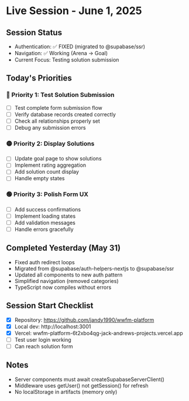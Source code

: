 # Live Session - June 1, 2025

## Session Status
- Authentication: ✅ FIXED (migrated to @supabase/ssr)
- Navigation: ✅ Working (Arena → Goal)
- Current Focus: Testing solution submission

## Today's Priorities

### 🔴 Priority 1: Test Solution Submission
- [ ] Test complete form submission flow
- [ ] Verify database records created correctly
- [ ] Check all relationships properly set
- [ ] Debug any submission errors

### 🟡 Priority 2: Display Solutions
- [ ] Update goal page to show solutions
- [ ] Implement rating aggregation
- [ ] Add solution count display
- [ ] Handle empty states

### 🟢 Priority 3: Polish Form UX
- [ ] Add success confirmations
- [ ] Implement loading states
- [ ] Add validation messages
- [ ] Handle errors gracefully

## Completed Yesterday (May 31)
- Fixed auth redirect loops
- Migrated from @supabase/auth-helpers-nextjs to @supabase/ssr
- Updated all components to new auth pattern
- Simplified navigation (removed categories)
- TypeScript now compiles without errors

## Session Start Checklist
- [x] Repository: https://github.com/jandy1990/wwfm-platform
- [x] Local dev: http://localhost:3001
- [x] Vercel: wwfm-platform-6t2xbo4qg-jack-andrews-projects.vercel.app
- [ ] Test user login working
- [ ] Can reach solution form

## Notes
- Server components must await createSupabaseServerClient()
- Middleware uses getUser() not getSession() for refresh
- No localStorage in artifacts (memory only)
